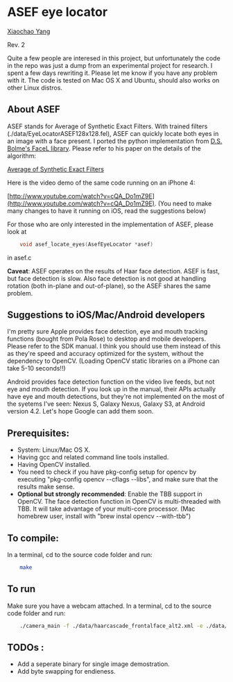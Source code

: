 # ASEF eye locator

[Xiaochao Yang](http://www.xiaochaoyang.com)

Rev. 2

Quite a few people are interesed in this project, but unfortunately the code in the repo was just a dump from an experimental project for research. I spent a few days rewriting it. Please let me know if you have any problem with it. The code is tested on Mac OS X and Ubuntu, should also works on other Linux distros. 


## About ASEF
ASEF stands for Average of Synthetic Exact Filters. With trained filters (./data/EyeLocatorASEF128x128.fel), ASEF can quickly locate both eyes in an image with a face present. I ported the python implementation from [D.S. Bolme's FaceL library](http://sourceforge.net/apps/mediawiki/pyvision/index.php?title=FaceL:_Facile_Face_Labeling "FaceL"). Please refer to his paper on the details of the algorithm:

[Average of Synthetic Exact Filters](http://www.cs.colostate.edu/~bolme/publications/Bolme2009Asef.pdf)

Here is the video demo of the same code running on an iPhone 4:

[http://www.youtube.com/watch?v=cQA_Do1mZ9E](http://www.youtube.com/watch?v=cQA_Do1mZ9E). 
(You need to make many changes to have it running on iOS, read the suggestions below)

For those who are only interested in the implementation of ASEF, please look at 

```c
	void asef_locate_eyes(AsefEyeLocator *asef)
```

in asef.c

__Caveat__: ASEF operates on the results of Haar face detection. ASEF is fast, but face detection is slow. Also face detection is not good at handling rotation (both in-plane and out-of-plane), so the ASEF shares the same problem. 

## Suggestions to iOS/Mac/Android developers

I'm pretty sure Apple provides face detection, eye and mouth tracking functions (bought from Pola Rose) to desktop and mobile developers. Please refer to the SDK manual. I think you should use them instead of this as they're speed and accuracy optimized for the system, without the dependency to OpenCV. (Loading OpenCV static libraries on a iPhone can take 5-10 seconds!!)

Android provides face detection function on the video live feeds, but not eye and mouth detection. If you look up in the manual, their APIs actually have eye and mouth detections, but they're not implemented on the most of the syetems I've seen: Nexus S, Galaxy Nexus, Galaxy S3, at Android version 4.2. Let's hope Google can add them soon. 


## Prerequisites:

* System: Linux/Mac OS X. 
* Having gcc and related command line tools installed.
* Having OpenCV installed. 
* You need to check if you have pkg-config setup for opencv by executing "pkg-config opencv --cflags --libs", and make sure that the results make sense. 
* __Optional but strongly recommended__: Enable the TBB support in OpenCV. The face detection function in OpenCV is multi-threaded with TBB. It will take advantage of your multi-core processor. (Mac homebrew user, install with "brew instal opencv --with-tbb")

## To compile:
In a terminal, cd to the source code folder and run:

```bash
	make
```

## To run 

Make sure you have a webcam attached. In a terminal, cd to the source code folder and run:

```bash
	./camera_main -f ./data/haarcascade_frontalface_alt2.xml -e ./data/EyeLocatorASEF128x128.fel
```


## TODOs :

* Add a seperate binary for single image demostration.
* Add byte swapping for endieness. 

